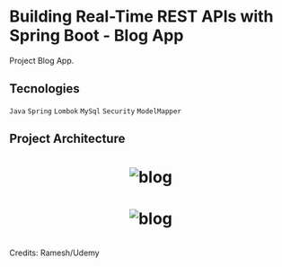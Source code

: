 # Building Real-Time REST APIs with Spring Boot - Blog App


Project Blog App.


## Tecnologies

`Java` `Spring` `Lombok` `MySql` `Security` `ModelMapper`   


## Project Architecture


<h1 align="center">
    <img alt="blog" title="#blog" src="https://github.com/carlosjunior1983/springboot-blog-rest-api/blob/main/img/project.png"  /><br>
</h1>



<h1 align="center">
    <img alt="blog" title="#blog" src="https://github.com/carlosjunior1983/springboot-blog-rest-api/blob/main/img/swagger.PNG"  /><br>
</h1>




<br>
Credits: Ramesh/Udemy